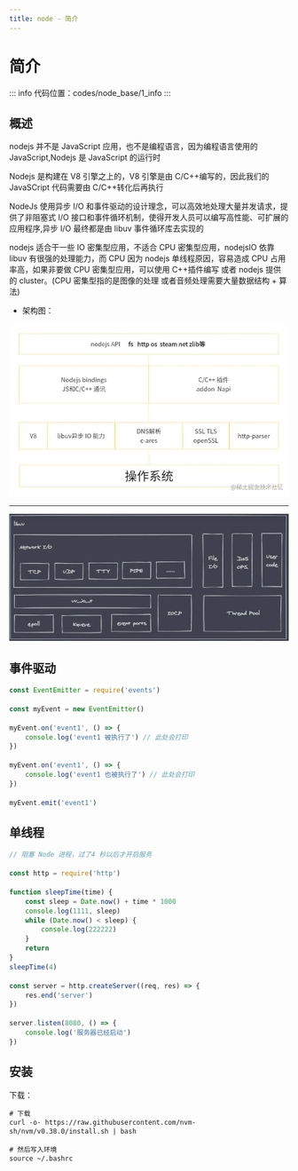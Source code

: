 ```yaml
---
title: node - 简介
---
```


# 简介

::: info
代码位置：codes/node_base/1_info
:::

## 概述

nodejs 并不是 JavaScript 应用，也不是编程语言，因为编程语言使用的 JavaScript,Nodejs 是 JavaScript 的运行时

Nodejs 是构建在 V8 引擎之上的，V8 引擎是由 C/C++编写的，因此我们的 JavaSCript 代码需要由 C/C++转化后再执行

NodeJs 使用异步 I/O 和事件驱动的设计理念，可以高效地处理大量并发请求，提供了非阻塞式 I/O 接口和事件循环机制，使得开发人员可以编写高性能、可扩展的应用程序,异步 I/O 最终都是由 libuv 事件循环库去实现的

nodejs 适合干一些 IO 密集型应用，不适合 CPU 密集型应用，nodejsIO 依靠 libuv 有很强的处理能力，而 CPU 因为 nodejs 单线程原因，容易造成 CPU 占用率高，如果非要做 CPU 密集型应用，可以使用 C++插件编写 或者 nodejs 提供的 cluster。(CPU 密集型指的是图像的处理 或者音频处理需要大量数据结构 + 算法)

- 架构图：

![架构图 - 1](./img/index/index__2024-12-09-16-57-52.png)

---

![架构图 - 2](./img/index/index__2024-12-09-16-58-44.png)

## 事件驱动

```javascript
const EventEmitter = require('events')

const myEvent = new EventEmitter()

myEvent.on('event1', () => {
	console.log('event1 被执行了') // 此处会打印
})

myEvent.on('event1', () => {
	console.log('event1 也被执行了') // 此处会打印
})

myEvent.emit('event1')
```

## 单线程

```javascript
// 阻塞 Node 进程，过了4 秒以后才开启服务

const http = require('http')

function sleepTime(time) {
	const sleep = Date.now() + time * 1000
	console.log(1111, sleep)
	while (Date.now() < sleep) {
		console.log(222222)
	}
	return
}
sleepTime(4)

const server = http.createServer((req, res) => {
	res.end('server')
})

server.listen(8080, () => {
	console.log('服务器已经启动')
})
```

## 安装

下载：

```shell
# 下载
curl -o- https://raw.githubusercontent.com/nvm-sh/nvm/v0.38.0/install.sh | bash

# 然后写入环境
source ~/.bashrc
```
